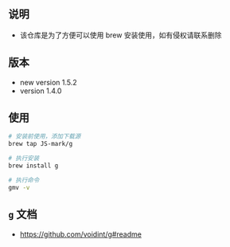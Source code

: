## 说明

- 该仓库是为了方便可以使用 brew 安装使用，如有侵权请联系删除

## 版本

- new version 1.5.2
- version 1.4.0

## 使用

```bash
# 安装前使用，添加下载源
brew tap JS-mark/g

# 执行安装
brew install g

# 执行命令
gmv -v
```

## `g` 文档

- <https://github.com/voidint/g#readme>
